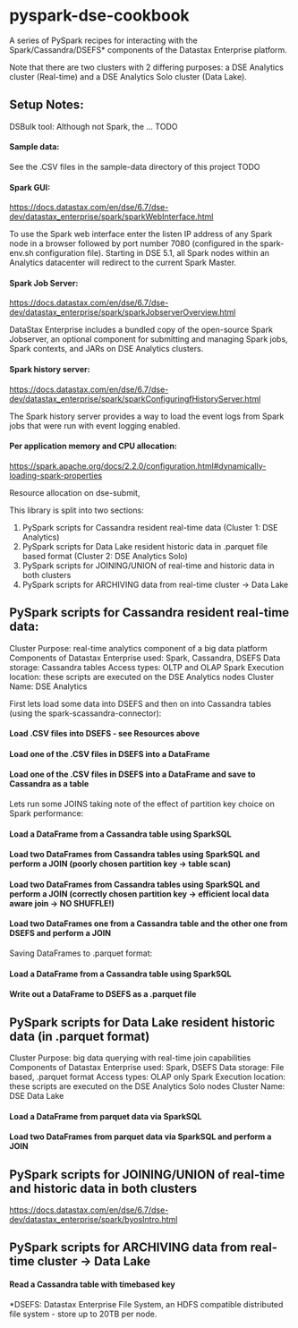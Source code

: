 # pyspark-dse-cookbook

A series of PySpark recipes for interacting with the Spark/Cassandra/DSEFS* components of the Datastax Enterprise platform.

Note that there are two clusters with 2 differing purposes: a DSE Analytics cluster (Real-time) and a DSE Analytics Solo cluster (Data Lake).

## Setup Notes:

DSBulk tool: Although not Spark, the ... TODO

#### Sample data: 

See the .CSV files in the sample-data directory of this project TODO

#### Spark GUI:

https://docs.datastax.com/en/dse/6.7/dse-dev/datastax_enterprise/spark/sparkWebInterface.html

To use the Spark web interface enter the listen IP address of any Spark node in a browser followed by port number 7080 (configured in the spark-env.sh configuration file). Starting in DSE 5.1, all Spark nodes within an Analytics datacenter will redirect to the current Spark Master.

#### Spark Job Server:

https://docs.datastax.com/en/dse/6.7/dse-dev/datastax_enterprise/spark/sparkJobserverOverview.html

DataStax Enterprise includes a bundled copy of the open-source Spark Jobserver, an optional component for submitting and managing Spark jobs, Spark contexts, and JARs on DSE Analytics clusters. 

#### Spark history server: 

https://docs.datastax.com/en/dse/6.7/dse-dev/datastax_enterprise/spark/sparkConfiguringfHistoryServer.html

The Spark history server provides a way to load the event logs from Spark jobs that were run with event logging enabled. 

#### Per application memory and CPU allocation:

https://spark.apache.org/docs/2.2.0/configuration.html#dynamically-loading-spark-properties


Resource allocation on dse-submit, 




This library is split into two sections: 

1. PySpark scripts for Cassandra resident real-time data (Cluster 1: DSE Analytics)
2. PySpark scripts for Data Lake resident historic data in .parquet file based format (Cluster 2: DSE Analytics Solo)
3. PySpark scripts for JOINING/UNION of real-time and historic data in both clusters
4. PySpark scripts for ARCHIVING data from real-time cluster -> Data Lake

## PySpark scripts for Cassandra resident real-time data:

Cluster Purpose: real-time analytics component of a big data platform
Components of Datastax Enterprise used: Spark, Cassandra, DSEFS
Data storage: Cassandra tables
Access types: OLTP and OLAP
Spark Execution location: these scripts are executed on the DSE Analytics nodes
Cluster Name: DSE Analytics


First lets load some data into DSEFS and then on into Cassandra tables (using the spark-scassandra-connector):

#### Load .CSV files into DSEFS - see Resources above
#### Load one of the .CSV files in DSEFS into a DataFrame
#### Load one of the .CSV files in DSEFS into a DataFrame and save to Cassandra as a table

Lets run some JOINS taking note of the effect of partition key choice on Spark performance:

#### Load a DataFrame from a Cassandra table using SparkSQL
#### Load two DataFrames from Cassandra tables using SparkSQL and perform a JOIN (poorly chosen partition key -> table scan)
#### Load two DataFrames from Cassandra tables using SparkSQL and perform a JOIN (correctly chosen partition key -> efficient local data aware join -> NO SHUFFLE!)
#### Load two DataFrames one from a Cassandra table and the other one from DSEFS and perform a JOIN

Saving DataFrames to .parquet format:

#### Load a DataFrame from a Cassandra table using SparkSQL
#### Write out a DataFrame to DSEFS as a .parquet file

## PySpark scripts for Data Lake resident historic data (in .parquet format)

Cluster Purpose: big data querying with real-time join capabilities
Components of Datastax Enterprise used: Spark, DSEFS
Data storage: File based, .parquet format
Access types: OLAP only
Spark Execution location: these scripts are executed on the DSE Analytics Solo nodes
Cluster Name: DSE Data Lake

#### Load a DataFrame from parquet data via SparkSQL
#### Load two DataFrames from parquet data via SparkSQL and perform a JOIN


## PySpark scripts for JOINING/UNION of real-time and historic data in both clusters

https://docs.datastax.com/en/dse/6.7/dse-dev/datastax_enterprise/spark/byosIntro.html

## PySpark scripts for ARCHIVING data from real-time cluster -> Data Lake

#### Read a Cassandra table with timebased key



*DSEFS: Datastax Enterprise File System, an HDFS compatible distributed file system - store up to 20TB per node.

